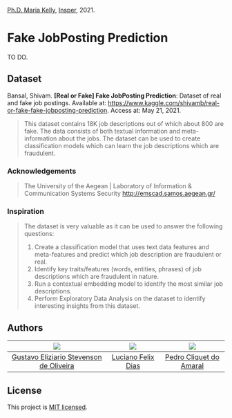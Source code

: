 [Ph.D. Maria Kelly](http://lattes.cnpq.br/6133181706857392), [Insper](https://www.insper.edu.br), 2021.
# Fake JobPosting Prediction

TO DO.

## Dataset

Bansal, Shivam. **[Real or Fake] Fake JobPosting Prediction**: Dataset of real and fake job postings. Available at: https://www.kaggle.com/shivamb/real-or-fake-fake-jobposting-prediction. Access at: May 21, 2021.

> This dataset contains 18K job descriptions out of which about 800 are fake. The data consists of both textual information and meta-information about the jobs. The dataset can be used to create classification models which can learn the job descriptions which are fraudulent.

### Acknowledgements
> The University of the Aegean | Laboratory of Information & Communication Systems Security
> http://emscad.samos.aegean.gr/

### Inspiration
> The dataset is very valuable as it can be used to answer the following questions:
> 1. Create a classification model that uses text data features and meta-features and predict which job description are fraudulent or real.
> 2. Identify key traits/features (words, entities, phrases) of job descriptions which are fraudulent in nature.
> 3. Run a contextual embedding model to identify the most similar job descriptions.
> 3. Perform Exploratory Data Analysis on the dataset to identify interesting insights from this dataset.

## Authors

|![](https://avatars.githubusercontent.com/u/72350494?v=4)               |![](https://avatars.githubusercontent.com/u/22255332?v=4)|![](https://avatars.githubusercontent.com/u/73079076?v=4)|
|:----------------------------------------------------------------------:|:-------------------------------------------------------:|:-------------------------------------------------------:|
|[Gustavo Eliziario Stevenson de Oliveira](https://github.com/gustavoeso)|[Luciano Felix Dias](https://github.com/FelixLuciano)    |[Pedro Cliquet do Amaral](https://github.com/pcliquet)   |

## License
This project is [MIT licensed](https://github.com/FelixLuciano/Fake-JobPosting-Prediction/blob/main/LICENSE).
